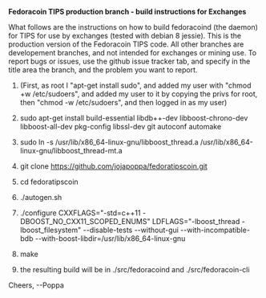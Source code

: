  **Fedoracoin TIPS production branch - build instructions for Exchanges**

What follows are the instructions on how to build fedoracoind (the daemon) for TIPS for use by exchanges (tested with debian 8 jessie).  This is the production version of the Fedoracoin TIPS code.  All other branches are developement branches, and not intended for exchanges or mining use.  To report bugs or issues, use the github issue tracker tab, and specify in the title area the branch, and the problem you want to report.

1. (First, as root I "apt-get install sudo", and added my user with "chmod +w /etc/sudoers", and added my user to it by copying the privs for root, then "chmod -w /etc/sudoers", and then logged in as my user)

2. sudo apt-get install build-essential libdb++-dev libboost-chrono-dev libboost-all-dev pkg-config libssl-dev git autoconf automake

3. sudo ln -s /usr/lib/x86_64-linux-gnu/libboost_thread.a /usr/lib/x86_64-linux-gnu/libboost_thread-mt.a

4. git clone https://github.com/jojapoppa/fedoratipscoin.git

5. cd fedoratipscoin

6. ./autogen.sh

7. ./configure CXXFLAGS="-std=c++11 -DBOOST_NO_CXX11_SCOPED_ENUMS" LDFLAGS="-lboost_thread -lboost_filesystem" --disable-tests --without-gui --with-incompatible-bdb --with-boost-libdir=/usr/lib/x86_64-linux-gnu

8. make

9. the resulting build will be in ./src/fedoracoind and ./src/fedoracoin-cli

Cheers,
  --Poppa

